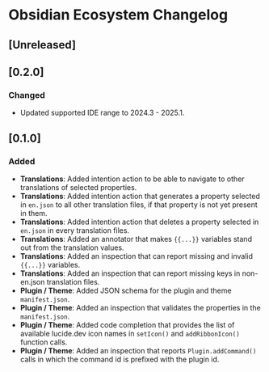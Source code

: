 <!-- Keep a Changelog guide -> https://keepachangelog.com -->

# Obsidian Ecosystem Changelog

## [Unreleased]

## [0.2.0]
### Changed
- Updated supported IDE range to 2024.3 - 2025.1.

## [0.1.0]
### Added
- **Translations**: Added intention action to be able to navigate to other translations of selected properties.
- **Translations**: Added intention action that generates a property selected in `en.json` to all other translation files,
  if that property is not yet present in them.
- **Translations**: Added intention action that deletes a property selected in `en.json` in every translation files.
- **Translations**: Added an annotator that makes `{{...}}` variables stand out from the translation values.
- **Translations**: Added an inspection that can report missing and invalid `{{...}}` variables.
- **Translations**: Added an inspection that can report missing keys in non-en.json translation files.
- **Plugin / Theme**: Added JSON schema for the plugin and theme `manifest.json`.
- **Plugin / Theme**: Added an inspection that validates the properties in the `manifest.json`.
- **Plugin / Theme**: Added code completion that provides the list of available lucide.dev icon names in `setIcon()` and `addRibbonIcon()` function calls.
- **Plugin / Theme**: Added an inspection that reports `Plugin.addCommand()` calls in which the command id is prefixed with the plugin id.
